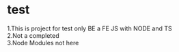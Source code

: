 # test
1.This is project for test only BE a FE JS with NODE and TS <br />
2.Not a completed <br />
3.Node Modules not here <br />
